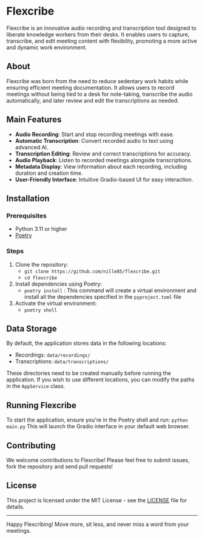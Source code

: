 # Flexcribe

Flexcribe is an innovative audio recording and transcription tool designed to liberate knowledge workers from their desks. It enables users to capture, transcribe, and edit meeting content with flexibility, promoting a more active and dynamic work environment.

## About

Flexcribe was born from the need to reduce sedentary work habits while ensuring efficient meeting documentation. It allows users to record meetings without being tied to a desk for note-taking, transcribe the audio automatically, and later review and edit the transcriptions as needed.

## Main Features

- **Audio Recording**: Start and stop recording meetings with ease.
- **Automatic Transcription**: Convert recorded audio to text using advanced AI.
- **Transcription Editing**: Review and correct transcriptions for accuracy.
- **Audio Playback**: Listen to recorded meetings alongside transcriptions.
- **Metadata Display**: View information about each recording, including duration and creation time.
- **User-Friendly Interface**: Intuitive Gradio-based UI for easy interaction.


## Installation

### Prerequisites

- Python 3.11 or higher
- [Poetry](https://python-poetry.org/docs/#installation)

### Steps

1. Clone the repository: 
    * `git clone https://github.com/nille85/flexcribe.git`
    * `cd flexcribe`
2. Install dependencies using Poetry:
    * `poetry install` : This command will create a virtual environment and install all the dependencies specified in the `pyproject.toml` file
3. Activate the virtual environment:
    * `poetry shell`

## Data Storage

By default, the application stores data in the following locations:

- Recordings: `data/recordings/`
- Transcriptions: `data/transcriptions/`

These directories need to be created manually before running the application. If you wish to use different locations, you can modify the paths in the `AppService` class.

## Running Flexcribe

To start the application, ensure you're in the Poetry shell and run: `python main.py`
This will launch the Gradio interface in your default web browser.


## Contributing

We welcome contributions to Flexcribe! Please feel free to submit issues, fork the repository and send pull requests!

## License

This project is licensed under the MIT License - see the [LICENSE](LICENSE) file for details.



---

Happy Flexcribing! Move more, sit less, and never miss a word from your meetings.